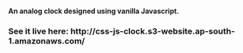 <h4>An analog clock designed using vanilla Javascript.</h4>

<h3>See it live here: http://css-js-clock.s3-website.ap-south-1.amazonaws.com/</h3>

